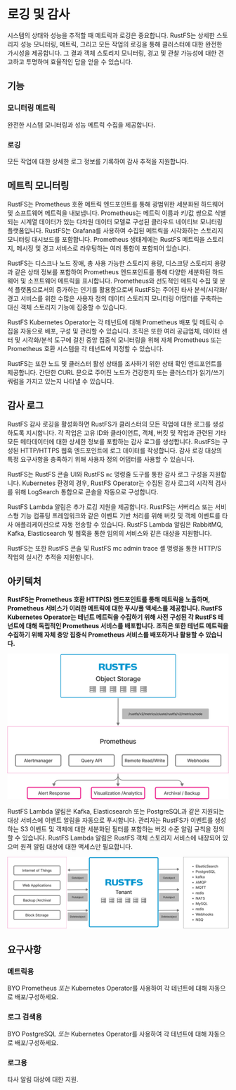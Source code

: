# 로깅 및 감사

시스템의 상태와 성능을 추적할 때 메트릭과 로깅은 중요합니다. RustFS는 상세한 스토리지 성능 모니터링, 메트릭, 그리고 모든 작업의 로깅을 통해 클러스터에 대한 완전한 가시성을 제공합니다. 그 결과 객체 스토리지 모니터링, 경고 및 관찰 가능성에 대한 견고하고 투명하며 효율적인 답을 얻을 수 있습니다.

## 기능

### 모니터링 메트릭

완전한 시스템 모니터링과 성능 메트릭 수집을 제공합니다.

### 로깅

모든 작업에 대한 상세한 로그 정보를 기록하여 감사 추적을 지원합니다.

## 메트릭 모니터링

RustFS는 Prometheus 호환 메트릭 엔드포인트를 통해 광범위한 세분화된 하드웨어 및 소프트웨어 메트릭을 내보냅니다. Prometheus는 메트릭 이름과 키/값 쌍으로 식별되는 시계열 데이터가 있는 다차원 데이터 모델로 구성된 클라우드 네이티브 모니터링 플랫폼입니다. RustFS는 Grafana를 사용하여 수집된 메트릭을 시각화하는 스토리지 모니터링 대시보드를 포함합니다. Prometheus 생태계에는 RustFS 메트릭을 스토리지, 메시징 및 경고 서비스로 라우팅하는 여러 통합이 포함되어 있습니다.

RustFS는 디스크나 노드 장애, 총 사용 가능한 스토리지 용량, 디스크당 스토리지 용량과 같은 상태 정보를 포함하여 Prometheus 엔드포인트를 통해 다양한 세분화된 하드웨어 및 소프트웨어 메트릭을 표시합니다. Prometheus와 선도적인 메트릭 수집 및 분석 플랫폼으로서의 증가하는 인기를 활용함으로써 RustFS는 주어진 타사 분석/시각화/경고 서비스를 위한 수많은 사용자 정의 데이터 스토리지 모니터링 어댑터를 구축하는 대신 객체 스토리지 기능에 집중할 수 있습니다.

RustFS Kubernetes Operator는 각 테넌트에 대해 Prometheus 배포 및 메트릭 수집을 자동으로 배포, 구성 및 관리할 수 있습니다. 조직은 또한 여러 공급업체, 데이터 센터 및 시각화/분석 도구에 걸친 중앙 집중식 모니터링을 위해 자체 Prometheus 또는 Prometheus 호환 시스템을 각 테넌트에 지정할 수 있습니다.

RustFS는 또한 노드 및 클러스터 활성 상태를 조사하기 위한 상태 확인 엔드포인트를 제공합니다. 간단한 CURL 문으로 주어진 노드가 건강한지 또는 클러스터가 읽기/쓰기 쿼럼을 가지고 있는지 나타낼 수 있습니다.

## 감사 로그

RustFS 감사 로깅을 활성화하면 RustFS가 클러스터의 모든 작업에 대한 로그를 생성하도록 지시합니다. 각 작업은 고유 ID와 클라이언트, 객체, 버킷 및 작업과 관련된 기타 모든 메타데이터에 대한 상세한 정보를 포함하는 감사 로그를 생성합니다. RustFS는 구성된 HTTP/HTTPS 웹훅 엔드포인트에 로그 데이터를 작성합니다. 감사 로깅 대상의 특정 요구사항을 충족하기 위해 사용자 정의 어댑터를 사용할 수 있습니다.

RustFS는 RustFS 콘솔 UI와 RustFS `mc` 명령줄 도구를 통한 감사 로그 구성을 지원합니다. Kubernetes 환경의 경우, RustFS Operator는 수집된 감사 로그의 시각적 검사를 위해 LogSearch 통합으로 콘솔을 자동으로 구성합니다.

RustFS Lambda 알림은 추가 로깅 지원을 제공합니다. RustFS는 서버리스 또는 서비스형 기능 컴퓨팅 프레임워크와 같은 이벤트 기반 처리를 위해 버킷 및 객체 이벤트를 타사 애플리케이션으로 자동 전송할 수 있습니다. RustFS Lambda 알림은 RabbitMQ, Kafka, Elasticsearch 및 웹훅을 통한 임의의 서비스와 같은 대상을 지원합니다.

RustFS는 또한 RustFS 콘솔 및 RustFS mc admin trace 셸 명령을 통한 HTTP/S 작업의 실시간 추적을 지원합니다.

## 아키텍처

**RustFS는 Prometheus 호환 HTTP(S) 엔드포인트를 통해 메트릭을 노출하며, Prometheus 서비스가 이러한 메트릭에 대한 푸시/풀 액세스를 제공합니다. RustFS Kubernetes Operator는 테넌트 메트릭을 수집하기 위해 사전 구성된 각 RustFS 테넌트에 대해 독립적인 Prometheus 서비스를 배포합니다. 조직은 또한 테넌트 메트릭을 수집하기 위해 자체 중앙 집중식 Prometheus 서비스를 배포하거나 활용할 수 있습니다.**

![아키텍처 다이어그램 1](images/s7-1.png)

RustFS Lambda 알림은 Kafka, Elasticsearch 또는 PostgreSQL과 같은 지원되는 대상 서비스에 이벤트 알림을 자동으로 푸시합니다. 관리자는 RustFS가 이벤트를 생성하는 S3 이벤트 및 객체에 대한 세분화된 필터를 포함하는 버킷 수준 알림 규칙을 정의할 수 있습니다. RustFS Lambda 알림은 RustFS 객체 스토리지 서비스에 내장되어 있으며 원격 알림 대상에 대한 액세스만 필요합니다.

![아키텍처 다이어그램 2](images/s7-2.png)

## 요구사항

### 메트릭용

BYO Prometheus *또는* Kubernetes Operator를 사용하여 각 테넌트에 대해 자동으로 배포/구성하세요.

### 로그 검색용

BYO PostgreSQL *또는* Kubernetes Operator를 사용하여 각 테넌트에 대해 자동으로 배포/구성하세요.

### 로그용

타사 알림 대상에 대한 지원.